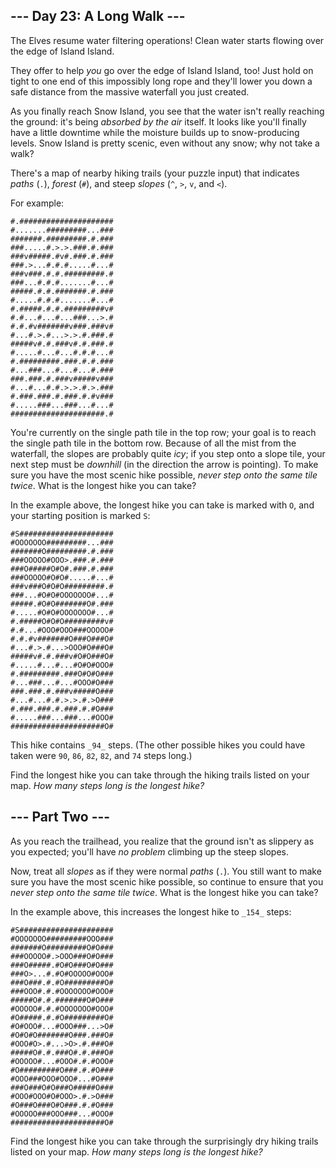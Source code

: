 ## \--- Day 23: A Long Walk ---

The Elves resume water filtering operations! Clean water starts flowing over the edge of Island Island.

They offer to help _you_ go over the edge of Island Island, too! Just hold on tight to one end of this impossibly long
rope and they'll lower you down a safe distance from the massive waterfall you just created.

As you finally reach Snow Island, you see that the water isn't really reaching the ground: it's being _absorbed by the
air_ itself. It looks like you'll finally have a little downtime while the moisture builds up to snow-producing levels.
Snow Island is pretty scenic, even without any snow; why not take a walk?

There's a map of nearby hiking trails (your puzzle input) that indicates _paths_ (`.`), _forest_ (`#`), and steep
_slopes_ (`^`, `>`, `v`, and `<`).

For example:

```
#.#####################
#.......#########...###
#######.#########.#.###
###.....#.>.>.###.#.###
###v#####.#v#.###.#.###
###.>...#.#.#.....#...#
###v###.#.#.#########.#
###...#.#.#.......#...#
#####.#.#.#######.#.###
#.....#.#.#.......#...#
#.#####.#.#.#########v#
#.#...#...#...###...>.#
#.#.#v#######v###.###v#
#...#.>.#...>.>.#.###.#
#####v#.#.###v#.#.###.#
#.....#...#...#.#.#...#
#.#########.###.#.#.###
#...###...#...#...#.###
###.###.#.###v#####v###
#...#...#.#.>.>.#.>.###
#.###.###.#.###.#.#v###
#.....###...###...#...#
#####################.#

```

You're currently on the single path tile in the top row; your goal is to reach the single path tile in the bottom row.
Because of all the mist from the waterfall, the slopes are probably quite _icy_; if you step onto a slope tile, your
next step must be _downhill_ (in the direction the arrow is pointing). To make sure you have the most scenic hike
possible, _never step onto the same tile twice_. What is the longest hike you can take?

In the example above, the longest hike you can take is marked with `O`, and your starting position is marked `S`:

```
#S#####################
#OOOOOOO#########...###
#######O#########.#.###
###OOOOO#OOO>.###.#.###
###O#####O#O#.###.#.###
###OOOOO#O#O#.....#...#
###v###O#O#O#########.#
###...#O#O#OOOOOOO#...#
#####.#O#O#######O#.###
#.....#O#O#OOOOOOO#...#
#.#####O#O#O#########v#
#.#...#OOO#OOO###OOOOO#
#.#.#v#######O###O###O#
#...#.>.#...>OOO#O###O#
#####v#.#.###v#O#O###O#
#.....#...#...#O#O#OOO#
#.#########.###O#O#O###
#...###...#...#OOO#O###
###.###.#.###v#####O###
#...#...#.#.>.>.#.>O###
#.###.###.#.###.#.#O###
#.....###...###...#OOO#
#####################O#

```

This hike contains `_94_` steps. (The other possible hikes you could have taken were `90`, `86`, `82`, `82`, and `74`
steps long.)

Find the longest hike you can take through the hiking trails listed on your map. _How many steps long is the longest
hike?_

## \--- Part Two ---

As you reach the trailhead, you realize that the ground isn't as slippery as you expected; you'll have _no problem_
climbing up the steep slopes.

Now, treat all _slopes_ as if they were normal _paths_ (`.`). You still want to make sure you have the most scenic hike
possible, so continue to ensure that you _never step onto the same tile twice_. What is the longest hike you can take?

In the example above, this increases the longest hike to `_154_` steps:

```
#S#####################
#OOOOOOO#########OOO###
#######O#########O#O###
###OOOOO#.>OOO###O#O###
###O#####.#O#O###O#O###
###O>...#.#O#OOOOO#OOO#
###O###.#.#O#########O#
###OOO#.#.#OOOOOOO#OOO#
#####O#.#.#######O#O###
#OOOOO#.#.#OOOOOOO#OOO#
#O#####.#.#O#########O#
#O#OOO#...#OOO###...>O#
#O#O#O#######O###.###O#
#OOO#O>.#...>O>.#.###O#
#####O#.#.###O#.#.###O#
#OOOOO#...#OOO#.#.#OOO#
#O#########O###.#.#O###
#OOO###OOO#OOO#...#O###
###O###O#O###O#####O###
#OOO#OOO#O#OOO>.#.>O###
#O###O###O#O###.#.#O###
#OOOOO###OOO###...#OOO#
#####################O#

```

Find the longest hike you can take through the surprisingly dry hiking trails listed on your map. _How many steps long
is the longest hike?_
